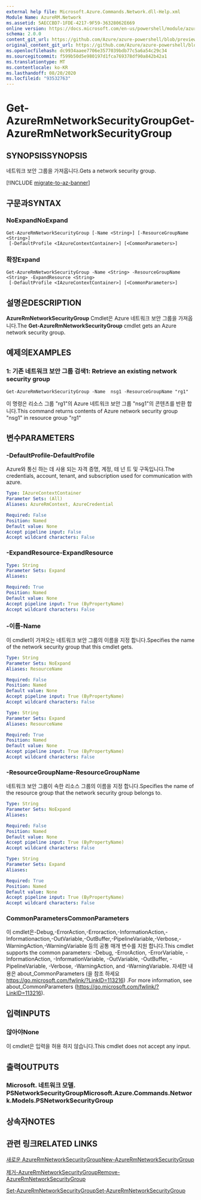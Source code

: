 ```yaml
---
external help file: Microsoft.Azure.Commands.Network.dll-Help.xml
Module Name: AzureRM.Network
ms.assetid: 5AECCBD7-1FDE-4217-9F59-36328062E669
online version: https://docs.microsoft.com/en-us/powershell/module/azurerm.network/get-azurermnetworksecuritygroup
schema: 2.0.0
content_git_url: https://github.com/Azure/azure-powershell/blob/preview/src/ResourceManager/Network/Commands.Network/help/Get-AzureRmNetworkSecurityGroup.md
original_content_git_url: https://github.com/Azure/azure-powershell/blob/preview/src/ResourceManager/Network/Commands.Network/help/Get-AzureRmNetworkSecurityGroup.md
ms.openlocfilehash: dc9934aaee7706e3577039bdb77c5a6a54c29c34
ms.sourcegitcommit: f599b50d5e980197d1fca769378df90a842b42a1
ms.translationtype: MT
ms.contentlocale: ko-KR
ms.lasthandoff: 08/20/2020
ms.locfileid: "93532763"
---
```

# <span data-ttu-id="4af5b-101">Get-AzureRmNetworkSecurityGroup</span><span class="sxs-lookup"><span data-stu-id="4af5b-101">Get-AzureRmNetworkSecurityGroup</span></span>

## <span data-ttu-id="4af5b-102">SYNOPSIS</span><span class="sxs-lookup"><span data-stu-id="4af5b-102">SYNOPSIS</span></span>
<span data-ttu-id="4af5b-103">네트워크 보안 그룹을 가져옵니다.</span><span class="sxs-lookup"><span data-stu-id="4af5b-103">Gets a network security group.</span></span>

[!INCLUDE [migrate-to-az-banner](../../includes/migrate-to-az-banner.md)]

## <span data-ttu-id="4af5b-104">구문과</span><span class="sxs-lookup"><span data-stu-id="4af5b-104">SYNTAX</span></span>

### <span data-ttu-id="4af5b-105">NoExpand</span><span class="sxs-lookup"><span data-stu-id="4af5b-105">NoExpand</span></span>
```
Get-AzureRmNetworkSecurityGroup [-Name <String>] [-ResourceGroupName <String>]
 [-DefaultProfile <IAzureContextContainer>] [<CommonParameters>]
```

### <span data-ttu-id="4af5b-106">확장</span><span class="sxs-lookup"><span data-stu-id="4af5b-106">Expand</span></span>
```
Get-AzureRmNetworkSecurityGroup -Name <String> -ResourceGroupName <String> -ExpandResource <String>
 [-DefaultProfile <IAzureContextContainer>] [<CommonParameters>]
```

## <span data-ttu-id="4af5b-107">설명은</span><span class="sxs-lookup"><span data-stu-id="4af5b-107">DESCRIPTION</span></span>
<span data-ttu-id="4af5b-108">**AzureRmNetworkSecurityGroup** Cmdlet은 Azure 네트워크 보안 그룹을 가져옵니다.</span><span class="sxs-lookup"><span data-stu-id="4af5b-108">The **Get-AzureRmNetworkSecurityGroup** cmdlet gets an Azure network security group.</span></span>

## <span data-ttu-id="4af5b-109">예제의</span><span class="sxs-lookup"><span data-stu-id="4af5b-109">EXAMPLES</span></span>

### <span data-ttu-id="4af5b-110">1: 기존 네트워크 보안 그룹 검색</span><span class="sxs-lookup"><span data-stu-id="4af5b-110">1: Retrieve an existing network security group</span></span>
```
Get-AzureRmNetworkSecurityGroup -Name  nsg1 -ResourceGroupName "rg1"
```

<span data-ttu-id="4af5b-111">이 명령은 리소스 그룹 "rg1"의 Azure 네트워크 보안 그룹 "nsg1"의 콘텐츠를 반환 합니다.</span><span class="sxs-lookup"><span data-stu-id="4af5b-111">This command returns contents of Azure network security group "nsg1" in resource group "rg1"</span></span>

## <span data-ttu-id="4af5b-112">변수</span><span class="sxs-lookup"><span data-stu-id="4af5b-112">PARAMETERS</span></span>

### <span data-ttu-id="4af5b-113">-DefaultProfile</span><span class="sxs-lookup"><span data-stu-id="4af5b-113">-DefaultProfile</span></span>
<span data-ttu-id="4af5b-114">Azure와 통신 하는 데 사용 되는 자격 증명, 계정, 테 넌 트 및 구독입니다.</span><span class="sxs-lookup"><span data-stu-id="4af5b-114">The credentials, account, tenant, and subscription used for communication with azure.</span></span>

```yaml
Type: IAzureContextContainer
Parameter Sets: (All)
Aliases: AzureRmContext, AzureCredential

Required: False
Position: Named
Default value: None
Accept pipeline input: False
Accept wildcard characters: False
```

### <span data-ttu-id="4af5b-115">-ExpandResource</span><span class="sxs-lookup"><span data-stu-id="4af5b-115">-ExpandResource</span></span>
```yaml
Type: String
Parameter Sets: Expand
Aliases: 

Required: True
Position: Named
Default value: None
Accept pipeline input: True (ByPropertyName)
Accept wildcard characters: False
```

### <span data-ttu-id="4af5b-116">-이름</span><span class="sxs-lookup"><span data-stu-id="4af5b-116">-Name</span></span>
<span data-ttu-id="4af5b-117">이 cmdlet이 가져오는 네트워크 보안 그룹의 이름을 지정 합니다.</span><span class="sxs-lookup"><span data-stu-id="4af5b-117">Specifies the name of the network security group that this cmdlet gets.</span></span>

```yaml
Type: String
Parameter Sets: NoExpand
Aliases: ResourceName

Required: False
Position: Named
Default value: None
Accept pipeline input: True (ByPropertyName)
Accept wildcard characters: False
```

```yaml
Type: String
Parameter Sets: Expand
Aliases: ResourceName

Required: True
Position: Named
Default value: None
Accept pipeline input: True (ByPropertyName)
Accept wildcard characters: False
```

### <span data-ttu-id="4af5b-118">-ResourceGroupName</span><span class="sxs-lookup"><span data-stu-id="4af5b-118">-ResourceGroupName</span></span>
<span data-ttu-id="4af5b-119">네트워크 보안 그룹이 속한 리소스 그룹의 이름을 지정 합니다.</span><span class="sxs-lookup"><span data-stu-id="4af5b-119">Specifies the name of the resource group that the network security group belongs to.</span></span>

```yaml
Type: String
Parameter Sets: NoExpand
Aliases: 

Required: False
Position: Named
Default value: None
Accept pipeline input: True (ByPropertyName)
Accept wildcard characters: False
```

```yaml
Type: String
Parameter Sets: Expand
Aliases: 

Required: True
Position: Named
Default value: None
Accept pipeline input: True (ByPropertyName)
Accept wildcard characters: False
```

### <span data-ttu-id="4af5b-120">CommonParameters</span><span class="sxs-lookup"><span data-stu-id="4af5b-120">CommonParameters</span></span>
<span data-ttu-id="4af5b-121">이 cmdlet은-Debug,-ErrorAction,-Erroraction,-InformationAction,-Informationaction,-OutVariable,-OutBuffer,-PipelineVariable,-Verbose,-WarningAction,-WarningVariable 등의 공통 매개 변수를 지원 합니다.</span><span class="sxs-lookup"><span data-stu-id="4af5b-121">This cmdlet supports the common parameters: -Debug, -ErrorAction, -ErrorVariable, -InformationAction, -InformationVariable, -OutVariable, -OutBuffer, -PipelineVariable, -Verbose, -WarningAction, and -WarningVariable.</span></span> <span data-ttu-id="4af5b-122">자세한 내용은 about_CommonParameters (을 참조 하세요 https://go.microsoft.com/fwlink/?LinkID=113216) .</span><span class="sxs-lookup"><span data-stu-id="4af5b-122">For more information, see about_CommonParameters (https://go.microsoft.com/fwlink/?LinkID=113216).</span></span>

## <span data-ttu-id="4af5b-123">입력</span><span class="sxs-lookup"><span data-stu-id="4af5b-123">INPUTS</span></span>

### <span data-ttu-id="4af5b-124">않아야</span><span class="sxs-lookup"><span data-stu-id="4af5b-124">None</span></span>
<span data-ttu-id="4af5b-125">이 cmdlet은 입력을 허용 하지 않습니다.</span><span class="sxs-lookup"><span data-stu-id="4af5b-125">This cmdlet does not accept any input.</span></span>

## <span data-ttu-id="4af5b-126">출력</span><span class="sxs-lookup"><span data-stu-id="4af5b-126">OUTPUTS</span></span>

### <span data-ttu-id="4af5b-127">Microsoft. 네트워크 모델. PSNetworkSecurityGroup</span><span class="sxs-lookup"><span data-stu-id="4af5b-127">Microsoft.Azure.Commands.Network.Models.PSNetworkSecurityGroup</span></span>

## <span data-ttu-id="4af5b-128">상속자</span><span class="sxs-lookup"><span data-stu-id="4af5b-128">NOTES</span></span>

## <span data-ttu-id="4af5b-129">관련 링크</span><span class="sxs-lookup"><span data-stu-id="4af5b-129">RELATED LINKS</span></span>

[<span data-ttu-id="4af5b-130">새로운 AzureRmNetworkSecurityGroup</span><span class="sxs-lookup"><span data-stu-id="4af5b-130">New-AzureRmNetworkSecurityGroup</span></span>](./New-AzureRmNetworkSecurityGroup.md)

[<span data-ttu-id="4af5b-131">제거-AzureRmNetworkSecurityGroup</span><span class="sxs-lookup"><span data-stu-id="4af5b-131">Remove-AzureRmNetworkSecurityGroup</span></span>](./Remove-AzureRmNetworkSecurityGroup.md)

[<span data-ttu-id="4af5b-132">Set-AzureRmNetworkSecurityGroup</span><span class="sxs-lookup"><span data-stu-id="4af5b-132">Set-AzureRmNetworkSecurityGroup</span></span>](./Set-AzureRmNetworkSecurityGroup.md)


